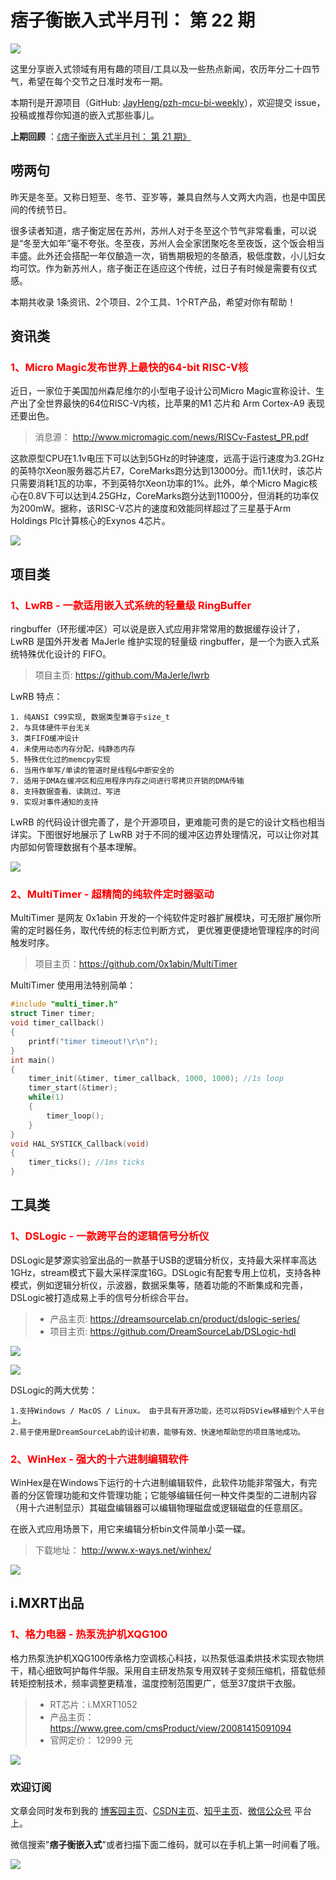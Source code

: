 # 痞子衡嵌入式半月刊： 第 22 期

![](http://henjay724.com/image/cnblogs/pzh_mcu_bi_weekly.PNG)

这里分享嵌入式领域有用有趣的项目/工具以及一些热点新闻，农历年分二十四节气，希望在每个交节之日准时发布一期。

本期刊是开源项目（GitHub: [JayHeng/pzh-mcu-bi-weekly](https://github.com/JayHeng/pzh-mcu-bi-weekly)），欢迎提交 issue，投稿或推荐你知道的嵌入式那些事儿。

**上期回顾** ：[《痞子衡嵌入式半月刊： 第 21 期》](https://www.cnblogs.com/henjay724/p/14105847.html)

## 唠两句

昨天是冬至。又称日短至、冬节、亚岁等，兼具自然与人文两大内涵，也是中国民间的传统节日。

很多读者知道，痞子衡定居在苏州，苏州人对于冬至这个节气非常看重，可以说是“冬至大如年”毫不夸张。冬至夜，苏州人会全家团聚吃冬至夜饭，这个饭会相当丰盛。此外还会搭配一年仅酿造一次，销售期极短的冬酿酒，极低度数，小儿妇女均可饮。作为新苏州人，痞子衡正在适应这个传统，过日子有时候是需要有仪式感。

本期共收录 1条资讯、2个项目、2个工具、1个RT产品，希望对你有帮助！

## 资讯类

### <font color="red">1、Micro Magic发布世界上最快的64-bit RISC-V核</font>

近日，一家位于美国加州森尼维尔的小型电子设计公司Micro Magic宣称设计、生产出了全世界最快的64位RISC-V内核，比苹果的M1 芯片和 Arm Cortex-A9 表现还要出色。

> 消息源： http://www.micromagic.com/news/RISCv-Fastest_PR.pdf

这款原型CPU在1.1v电压下可以达到5GHz的时钟速度，远高于运行速度为3.2GHz的英特尔Xeon服务器芯片E7，CoreMarks跑分达到13000分。而1.1伏时，该芯片只需要消耗1瓦的功率，不到英特尔Xeon功率的1%。此外，单个Micro Magic核心在0.8V下可以达到4.25GHz，CoreMarks跑分达到11000分，但消耗的功率仅为200mW。据称，该RISC-V芯片的速度和效能同样超过了三星基于Arm Holdings Plc计算核心的Exynos 4芯片。

![](http://henjay724.com/image/biweekly/MicroMagic_FastestRISCV.png)

## 项目类

### <font color="red">1、LwRB - 一款适用嵌入式系统的轻量级 RingBuffer</font>

ringbuffer（环形缓冲区）可以说是嵌入式应用非常常用的数据缓存设计了，LwRB 是国外开发者 MaJerle 维护实现的轻量级 ringbuffer，是一个为嵌入式系统特殊优化设计的 FIFO。

> 项目主页: https://github.com/MaJerle/lwrb

LwRB 特点：

```text
1. 纯ANSI C99实现, 数据类型兼容于size_t
2. 与具体硬件平台无关
3. 类FIFO缓冲设计
4. 未使用动态内存分配，纯静态内存
5. 特殊优化过的memcpy实现
6. 当用作单写/单读的管道时是线程&中断安全的
7. 适用于DMA在缓冲区和应用程序内存之间进行零拷贝开销的DMA传输
8. 支持数据查看、读跳过、写进
9. 实现对事件通知的支持
```

LwRB 的代码设计很完善了，是个开源项目，更难能可贵的是它的设计文档也相当详实。下图很好地展示了 LwRB 对于不同的缓冲区边界处理情况，可以让你对其内部如何管理数据有个基本理解。

![](http://henjay724.com/image/biweekly/LwRB.PNG)

### <font color="red">2、MultiTimer - 超精简的纯软件定时器驱动</font>

MultiTimer 是网友  0x1abin  开发的一个纯软件定时器扩展模块，可无限扩展你所需的定时器任务，取代传统的标志位判断方式， 更优雅更便捷地管理程序的时间触发时序。

> 项目主页：https://github.com/0x1abin/MultiTimer

MultiTimer 使用用法特别简单：

```C
#include "multi_timer.h"
struct Timer timer;
void timer_callback()
{
    printf("timer timeout!\r\n");
}
int main()
{
    timer_init(&timer, timer_callback, 1000, 1000); //1s loop
    timer_start(&timer);
    while(1)
    {
        timer_loop();
    }
}
void HAL_SYSTICK_Callback(void)
{
    timer_ticks(); //1ms ticks
}
```

## 工具类

### <font color="red">1、DSLogic - 一款跨平台的逻辑信号分析仪</font>

DSLogic是梦源实验室出品的一款基于USB的逻辑分析仪，支持最大采样率高达1GHz，stream模式下最大采样深度16G。DSLogic有配套专用上位机，支持各种模式，例如逻辑分析仪，示波器，数据采集等，随着功能的不断集成和完善，DSLogic被打造成易上手的信号分析综合平台。

> * 产品主页: https://dreamsourcelab.cn/product/dslogic-series/
> * 项目主页: https://github.com/DreamSourceLab/DSLogic-hdl

![](http://henjay724.com/image/biweekly/DreamSourceLab-DSLogic2.PNG)

![](http://henjay724.com/image/biweekly/DreamSourceLab-DSLogic.png)

DSLogic的两大优势：

```text
1.支持Windows / MacOS / Linux。 由于具有开源功能，还可以将DSView移植到个人平台上。
2.易于使用是DreamSourceLab的设计初衷，能够有效、快速地帮助您的项目落地成功。
```

### <font color="red">2、WinHex - 强大的十六进制编辑软件</font>

WinHex是在Windows下运行的十六进制编辑软件，此软件功能非常强大，有完善的分区管理功能和文件管理功能；它能够编辑任何一种文件类型的二进制内容（用十六进制显示）其磁盘编辑器可以编辑物理磁盘或逻辑磁盘的任意扇区。

在嵌入式应用场景下，用它来编辑分析bin文件简单小菜一碟。

> 下载地址： http://www.x-ways.net/winhex/ 

![](http://henjay724.com/image/biweekly/winhex.png)

## i.MXRT出品

### <font color="red">1、格力电器 - 热泵洗护机XQG100</font>

格力热泵洗护机XQG100传承格力空调核心科技，以热泵低温柔烘技术实现衣物烘干，精心细致呵护每件华服。采用自主研发热泵专用双转子变频压缩机，搭载低频转矩控制技术，频率调整更精准，温度控制范围更广，低至37度烘干衣服。

> * RT芯片：i.MXRT1052   
> * 产品主页： https://www.gree.com/cmsProduct/view/20081415091094  
> * 官网定价： 12999 元  

![](http://henjay724.com/image/biweekly/gree_XQG100.PNG)

### 欢迎订阅

文章会同时发布到我的 [博客园主页](https://www.cnblogs.com/henjay724/)、[CSDN主页](https://blog.csdn.net/henjay724)、[知乎主页](https://www.zhihu.com/people/henjay724)、[微信公众号](http://weixin.sogou.com/weixin?type=1&query=痞子衡嵌入式) 平台上。

微信搜索"__痞子衡嵌入式__"或者扫描下面二维码，就可以在手机上第一时间看了哦。

![](http://henjay724.com/image/github/pzhMcu_qrcode_258x258.jpg)

